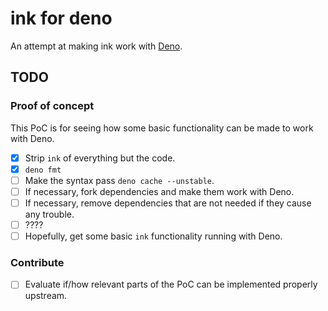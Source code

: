 # ink for deno

An attempt at making ink work with [Deno](https://deno.land/).

## TODO

### Proof of concept

This PoC is for seeing how some basic functionality can be made to work with
Deno.

- [x] Strip `ink` of everything but the code.
- [x] `deno fmt`
- [ ] Make the syntax pass `deno cache --unstable`.
- [ ] If necessary, fork dependencies and make them work with Deno.
- [ ] If necessary, remove dependencies that are not needed if they cause any
      trouble.
- [ ] ????
- [ ] Hopefully, get some basic `ink` functionality running with Deno.

### Contribute

- [ ] Evaluate if/how relevant parts of the PoC can be implemented properly
      upstream.
